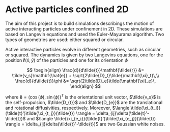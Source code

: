 # Active particles confined 2D
The aim of this project is to build simulations describings the motion of active interacting particles under confinement in 2D. These simulations are based on Langevin equations and used the Euler-Mayurama algorithm. Two types of geometries are used: either squared or circular.

Active interactive particles evolve in different geometries, such as circular or squared. The dynamics is given by two Langevins equations, one for the position $\mathbf{\tilde{r}}(\tilde{x},\tilde{y})$ of the particles and one for its orientation $\phi$

$$
\begin{align}
\frac{d}{d\tilde{t}}\mathbf{\tilde{r}} &= \tilde{v_s}\mathbf{\hat{e}} + \sqrt{2\tilde{D}_t}\tilde{\mathbf{\xi}_t}\,\\
\frac{d}{d\tilde{t}}\phi &= \sqrt{2\tilde{D}_e}\tilde{\mathbf{\xi}_e}\,
\end{align}
$$

where $\mathbf{\hat{e}} = (\cos(\phi),\sin(\phi))^{T}$ is the orientational unit vector, $\tilde{v_s}$ is the self-propulsion, $\tilde{D_{t}}$ and $\tilde{D_{e}}$ are the translational and rotational diffusivities, respectively. Moreover, $\langle \tilde{\xi_{t_i}}(\tilde{t}')\tilde{\xi_{t_j}}(\tilde{t}) \rangle = \delta_{ij}\delta(\tilde{t}'-\tilde{t})$ and $\langle \tilde{\xi_{e_i}}(\tilde{t}')\tilde{\xi_{e_j}}(\tilde{t}) \rangle = \delta_{ij}\delta(\tilde{t}'-\tilde{t})$ are two Gaussian white noises.

